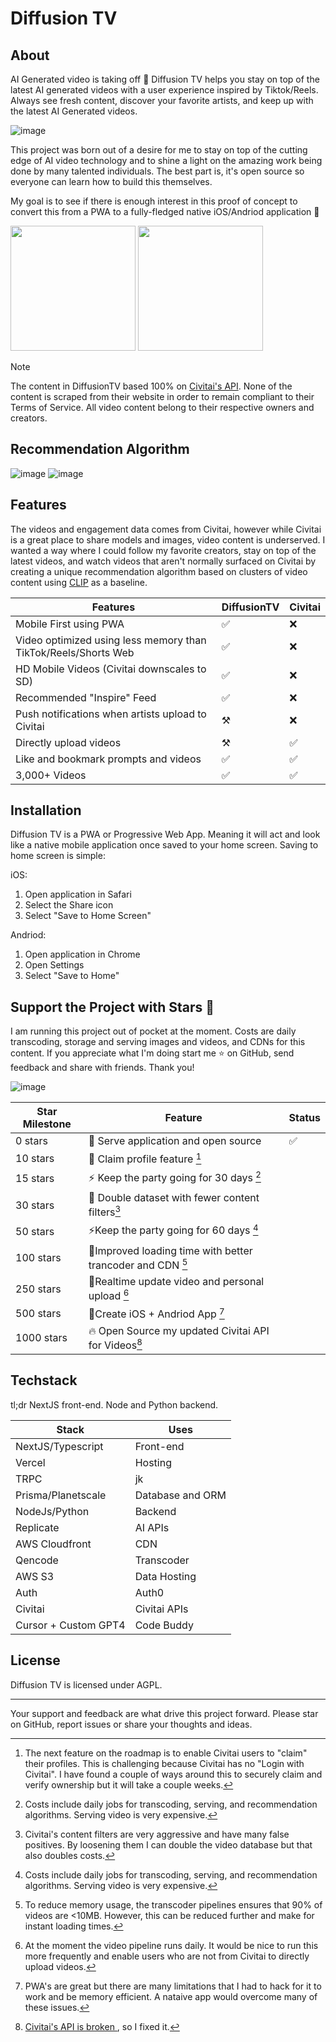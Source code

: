 # Diffusion TV


## About

AI Generated video is taking off 🎉 Diffusion TV helps you stay on top of the latest AI generated videos with a user experience inspired by Tiktok/Reels. Always see fresh content, discover your favorite artists, and keep up with the latest AI Generated videos. 

![image](https://github.com/shelbyt/diffusiontv/assets/1332316/1121b2b5-4885-4875-8966-1841cec98ac0)


This project was born out of a desire for me to stay on top of the cutting edge of AI video technology and to shine a light on the amazing work being done by many talented individuals. The best part is, it's open source so everyone can learn how to build this themselves. 

My goal is to see if there is enough interest in this proof of concept to convert this from a PWA to a fully-fledged native iOS/Andriod application 📱


<img src="https://github.com/shelbyt/diffusiontv/assets/1332316/502e611b-4c69-44fc-9918-1ad063f5d26e" width="200">
<img src="https://github.com/shelbyt/diffusiontv/assets/1332316/bf363a9f-86e5-4c68-be2b-f1de5e740dd2" width="200">


> [!NOTE]
The content in DiffusionTV based 100% on [Civitai's API](https://github.com/civitai/civitai/wiki/REST-API-Reference). None of the content is scraped from their website in order to remain compliant to their Terms of Service. All video content belong to their respective owners and creators.
## Recommendation Algorithm
![image](https://github.com/shelbyt/diffusiontv/assets/1332316/b9e2a9fb-d7e5-443a-9f2f-95ca4de9755c)
![image](https://github.com/shelbyt/diffusiontv/assets/1332316/ce774797-9281-421d-9d26-83e944a27e86)

## Features
The videos and engagement data comes from Civitai, however while Civitai is a great place to share models and images, video content is underserved. I wanted a way where I could follow my favorite creators, stay on top of the latest videos, and watch videos that aren't normally surfaced on Civitai by creating a unique recommendation algorithm based on clusters of video content using [CLIP](https://arxiv.org/pdf/2103.00020.pdf) as a baseline.

| Features   | DiffusionTV |  Civitai| 
|----------------|---------|-------|
| Mobile First using PWA | ✅ |  ❌| 
| Video optimized using less memory than TikTok/Reels/Shorts Web | ✅ |  ❌| 
| HD Mobile Videos (Civitai downscales to SD)| ✅ |  ❌| 
| Recommended "Inspire" Feed | ✅ |  ❌| 
| Push notifications when artists upload to Civitai  | ⚒ |  ❌| 
| Directly upload videos  | ⚒ |  ✅| 
| Like and bookmark prompts and videos  | ✅ |  ✅| 
| 3,000+ Videos  | ✅ |  ✅| 

## Installation

Diffusion TV is a PWA or Progressive Web App. Meaning it will act and look like a native mobile application once saved to your home screen. Saving to home screen is simple:

iOS:
1. Open application in Safari
2. Select the Share icon
3. Select "Save to Home Screen"

Andriod:
1. Open application in Chrome
2. Open Settings
3. Select "Save to Home"

   
## Support the Project with Stars 🤩 

I am running this project out of pocket at the moment. Costs are daily transcoding, storage and serving images and videos, and CDNs for this content. If you appreciate what I'm doing start me ⭐ on GitHub, send feedback and share with friends. Thank you!

![image](https://github.com/shelbyt/diffusiontv/assets/1332316/fb15a084-d359-4ae1-b5e1-e1fefcc9fcc4)


| Star Milestone  | Feature  | Status
|----------------|---------|-------|
| 0 stars          | 🎉 Serve application and open source |  ✅
| 10 stars        |  🤝 Claim profile feature  [^1] | 
| 15 stars        |⚡ Keep the party going for 30 days  [^2] | 
| 30 stars        | 👀 Double dataset with fewer content filters[^3]  |
| 50 stars        | ⚡Keep the party going for 60 days [^2] |
| 100 stars       | 📀Improved loading time with better trancoder and CDN [^4] |
| 250 stars       | 🚀Realtime update video and personal upload [^5] |
| 500 stars      | 📱Create iOS + Andriod App  [^6] |
| 1000 stars      |🔥 Open Source my updated Civitai API for Videos[^7] |

[^1]: The next feature on the roadmap is to enable Civitai users to "claim" their profiles. This is challenging because Civitai has no "Login with Civitai". I have found a couple of ways around this to securely claim and verify ownership but it will take a couple weeks. 
[^2]: Costs include daily jobs for transcoding, serving, and recommendation algorithms. Serving video is very expensive. 
[^3]: Civitai's content filters are very aggressive and have many false positives. By loosening them I can double the video database but that also doubles costs.
[^4]: To reduce memory usage, the transcoder pipelines ensures that 90% of videos are <10MB. However, this can be reduced further and make for instant loading times. 
[^5]: At the moment the video pipeline runs daily. It would be nice to run this more frequently and enable users who are not from Civitai to directly upload videos.
[^6]: PWA's are great but there are many limitations that I had to hack for it to work and be memory efficient. A nataive app would overcome many of these issues.
[^7]: [Civitai's API is broken ](https://github.com/civitai/civitai/issues/769]), so I fixed it. 


## Techstack 
tl;dr NextJS front-end. Node and Python backend.

| Stack | Uses
|----------------|---------|
| NextJS/Typescript     | Front-end | 
| Vercel| Hosting
| TRPC | jk
| Prisma/Planetscale | Database and ORM
| NodeJs/Python | Backend
| Replicate | AI APIs
| AWS Cloudfront | CDN
| Qencode | Transcoder  
| AWS S3 | Data Hosting
| Auth | Auth0
| Civitai | Civitai APIs
| Cursor + Custom GPT4 | Code Buddy 



## License

Diffusion TV is licensed under AGPL.

---

Your support and feedback are what drive this project forward. Please star on GitHub, report issues or share your thoughts and ideas.
